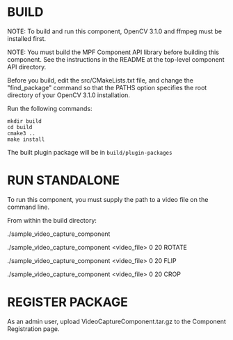 # BUILD

NOTE: To build and run this component, OpenCV 3.1.0 and
      ffmpeg must be installed first.

NOTE: You must build the MPF Component API library before
      building this component. See the instructions
      in the README at the top-level component API
      directory.

Before you build, edit the src/CMakeLists.txt file, and change
the "find_package" command so that the PATHS option specifies
the root directory of your OpenCV 3.1.0 installation.

Run the following commands:
```
mkdir build
cd build
cmake3 ..
make install
```
The built plugin package will be in `build/plugin-packages`


# RUN STANDALONE

To run this component, you must supply the path to
a video file on the command line.

From within the build directory:

./sample_video_capture_component

./sample_video_capture_component <video_file> 0 20  ROTATE

./sample_video_capture_component <video_file> 0 20 FLIP

./sample_video_capture_component <video_file> 0 20 CROP


# REGISTER PACKAGE

As an admin user, upload VideoCaptureComponent.tar.gz
to the Component Registration page. 

